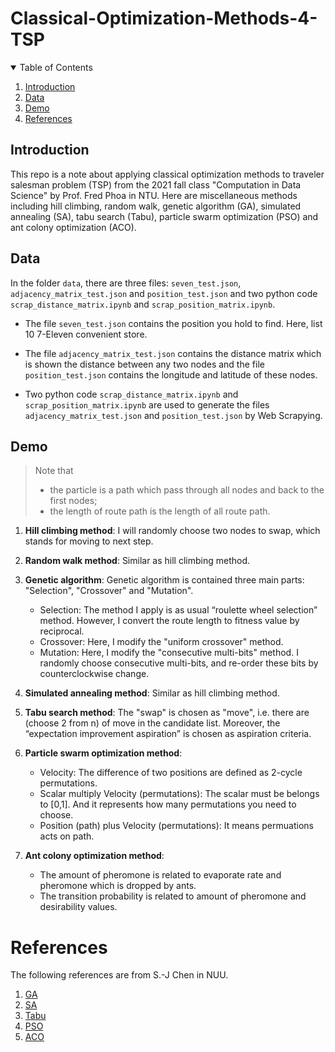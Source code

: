 # Classical-Optimization-Methods-4-TSP

<!-- TABLE OF CONTENTS -->
<details open="open">
  <summary>Table of Contents</summary>
  <ol>
    <li><a href="#introduction">Introduction</a></li>
    <li><a href="#data">Data</a></li>
    <li><a href="#demo">Demo</a></li>
	<li><a href="#references">References</a></li>
  </ol>
</details>

## Introduction
This repo is a note about applying classical optimization methods to traveler salesman problem (TSP) from the 2021 fall class "Computation in Data Science" by Prof. Fred Phoa in NTU. Here are miscellaneous methods including hill climbing, random walk, genetic algorithm (GA), simulated annealing (SA), tabu search (Tabu), particle swarm optimization (PSO) and ant colony optimization (ACO).

## Data
In the folder `data`, there are three files: `seven_test.json`, `adjacency_matrix_test.json` and `position_test.json` and two python code `scrap_distance_matrix.ipynb` and `scrap_position_matrix.ipynb`.
* The file `seven_test.json` contains the position you hold to find. Here, list 10 7-Eleven convenient store.

* The file `adjacency_matrix_test.json` contains the distance matrix which is shown the distance between any two nodes and the file `position_test.json` contains the longitude and latitude of these nodes.

* Two python code `scrap_distance_matrix.ipynb` and `scrap_position_matrix.ipynb` are used to generate the files `adjacency_matrix_test.json` and `position_test.json` by Web Scrapying.

## Demo
>Note that
>* the particle is a path which pass through all nodes and back to the first nodes;
>* the length of route path is the length of all route path.

1. **Hill climbing method**: I will randomly choose two nodes to swap, which stands for moving to next step.

2. **Random walk method**: Similar as hill climbing method.

3. **Genetic algorithm**: Genetic algorithm is contained three main parts: "Selection", "Crossover" and "Mutation".
	* Selection: The method I apply is as usual “roulette wheel selection” method. However, I convert the route length to fitness value by reciprocal.
	* Crossover: Here, I modify the "uniform crossover" method.
	* Mutation: Here, I modify the "consecutive multi-bits" method. I randomly choose consecutive multi-bits, and re-order these bits by counterclockwise change.

4. **Simulated annealing method**: Similar as hill climbing method.

5. **Tabu search method**:  The "swap" is chosen as "move", i.e. there are (choose 2 from n) of move in the candidate list. Moreover, the “expectation improvement aspiration” is chosen as aspiration criteria.

6. **Particle swarm optimization method**: 
	* Velocity: The difference of two positions are defined as 2-cycle permutations.
	* Scalar multiply Velocity (permutations): The scalar must be belongs to [0,1]. And it represents how many permutations you need to choose.
	* Position (path) plus Velocity (permutations): It means permuations acts on path.

7. **Ant colony optimization method**:
	* The amount of pheromone is related to evaporate rate and pheromone which is dropped by ants.
	* The transition probability is related to amount of pheromone and desirability values.

# References
The following references are from S.-J Chen in NUU.
1. [GA](http://debussy.im.nuu.edu.tw/sjchen/MachineLearning/final/Opt_GA.pdf)
2. [SA](http://debussy.im.nuu.edu.tw/sjchen/MachineLearning/final/Opt_SA.pdf)
3. [Tabu](http://debussy.im.nuu.edu.tw/sjchen/MachineLearning/final/Opt_Tabu.pdf)
4. [PSO](http://debussy.im.nuu.edu.tw/sjchen/MachineLearning/final/Opt_PSO.pdf)
5. [ACO](http://debussy.im.nuu.edu.tw/sjchen/MachineLearning/final/Opt_AntAlgo.pdf)